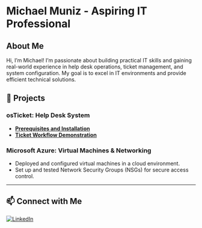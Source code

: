 # Michael Muniz - Aspiring IT Professional

## About Me

Hi, I’m Michael! I’m passionate about building practical IT skills and gaining real-world experience in help desk operations, ticket management, and system configuration. My goal is to excel in IT environments and provide efficient technical solutions.



## 🚀 Projects

### osTicket: Help Desk System
- **[Prerequisites and Installation](https://github.com/MichaelM98/osticket-prereqs)**
- **[Ticket Workflow Demonstration](https://github.com/MichaelM98/ticket-demo)**

### Microsoft Azure: Virtual Machines & Networking
- Deployed and configured virtual machines in a cloud environment.
- Set up and tested Network Security Groups (NSGs) for secure access control.

---

## 📫 Connect with Me

[![LinkedIn](https://img.shields.io/badge/LinkedIn-Connect-blue?logo=linkedin&style=flat-square)](https://www.linkedin.com/in/michaelmuniz/)
